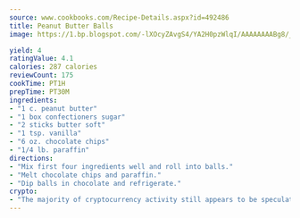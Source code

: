 ```yaml
---
source: www.cookbooks.com/Recipe-Details.aspx?id=492486
title: Peanut Butter Balls
image: https://1.bp.blogspot.com/-lXOcyZAvgS4/YA2H0pzWlqI/AAAAAAAABg8/_HX4JI-WmFM0Tz684w_qYjP9vBzksmFNgCLcBGAsYHQ/s219/20.png

yield: 4
ratingValue: 4.1
calories: 287 calories
reviewCount: 175
cookTime: PT1H
prepTime: PT30M
ingredients:
- "1 c. peanut butter"
- "1 box confectioners sugar"
- "2 sticks butter soft"
- "1 tsp. vanilla"
- "6 oz. chocolate chips"
- "1/4 lb. paraffin"
directions:
- "Mix first four ingredients well and roll into balls."
- "Melt chocolate chips and paraffin."
- "Dip balls in chocolate and refrigerate."
crypto:
- "The majority of cryptocurrency activity still appears to be speculative."
---
```

